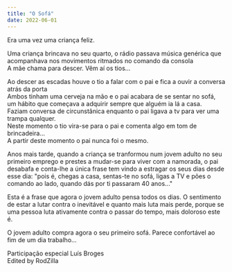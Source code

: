 ```yaml
---
title: "O Sofá"
date: 2022-06-01
---
```



Era uma vez uma criança feliz. 

Uma criança brincava no seu quarto, o rádio passava música genérica que acompanhava nos movimentos ritmados no comando da consola \
A mãe chama para descer. Vêm aí os tios...

Ao descer as escadas houve o tio a falar com o pai e fica a ouvir a conversa atrás da porta \
Ambos tinham uma cerveja na mão e o pai acabara de se sentar no sofá, um hábito que começava a adquirir sempre que alguém ia lá a casa. \
Faziam conversa de circunstânica enquanto o pai ligava a tv para ver uma trampa qualquer.\
Neste momento o tio vira-se para o pai e comenta algo em tom de brincadeira... \
A partir deste momento o pai nunca foi o mesmo.

Anos mais tarde, quando a criança se tranformou num jovem adulto no seu primeiro emprego e prestes a mudar-se para viver com a namorada, o pai desabafa e conta-lhe a única frase  tem vindo a estragar os seus dias desde esse dia: "pois é, chegas a casa, sentas-te no sofá, ligas a TV e pões o comando ao lado, quando dás por ti passaram 40 anos..." 


Esta é a frase que agora o jovem adulto pensa todos os dias. O sentimento de estar a lutar contra o inevitável e quanto mais luta mais perde, porque se uma pessoa luta ativamente contra o passar do tempo, mais doloroso este é. 

O jovem adulto compra agora o seu primeiro sofá. Parece confortável ao fim de um dia trabalho...


Participação especial Luís Broges \
Edited by RodZilla